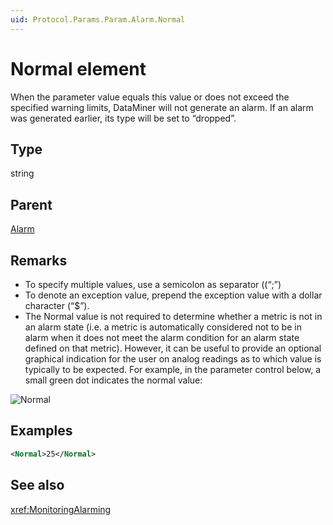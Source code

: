 ```yaml
---
uid: Protocol.Params.Param.Alarm.Normal
---
```


# Normal element

When the parameter value equals this value or does not exceed the specified warning limits, DataMiner will not generate an alarm. If an alarm was generated earlier, its type will be set to “dropped”.

## Type

string

## Parent

[Alarm](xref:Protocol.Params.Param.Alarm)

## Remarks

- To specify multiple values, use a semicolon as separator ((“;”)
- To denote an exception value, prepend the exception value with a dollar character (“$”).
- The Normal value is not required to determine whether a metric is not in an alarm state (i.e. a metric is automatically considered not to be in alarm when it does not meet the alarm condition for an alarm state defined on that metric). However, it can be useful to provide an optional graphical indication for the user on analog readings as to which value is typically to be expected. For example, in the parameter control below, a small green dot indicates the normal value:

![Normal](~/develop/schemadoc/Protocol/images/Normal_alarm.png)

## Examples

```xml
<Normal>25</Normal>
```

## See also

<xref:MonitoringAlarming>
